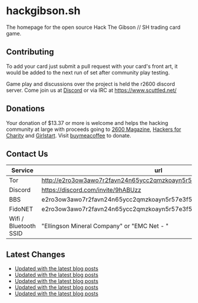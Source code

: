 # hackgibson.sh
The homepage for the open source Hack The Gibson // SH trading card game.


## Contributing

To add your card just submit a pull request with your card's front art, it would be added to the next run of set after community play testing.

Game play and discussions over the project is held the r2600 discord server. Come join us at [Discord](https://discord.com/invite/9hABUzz) or via IRC at https://www.scuttled.net/


## Donations

Your donation of $13.37 or more is welcome and helps the hacking community at large with proceeds going to [2600 Magazine](https://2600.com/), [Hackers for Charity](https://hackersforcharity.org) and [Girlstart](https://girlstart.org).  Visit [buymeacoffee](https://www.buymeacoffee.com/hackgibson.sh) to donate.


## Contact Us

Service | url
-|-
Tor | http://e2ro3ow3awo7r2favn24n65ycc2qmzkoayn5r57e3f56nvjwdcgg32ad.onion
Discord | https://discord.com/invite/9hABUzz
BBS | e2ro3ow3awo7r2favn24n65ycc2qmzkoayn5r57e3f56nvjwdcgg32ad.onion:23
FidoNET | e2ro3ow3awo7r2favn24n65ycc2qmzkoayn5r57e3f56nvjwdcgg32ad.onion:24554
Wifi / Bluetooth SSID | "Ellingson Mineral Company" or "EMC Net - <fidonet address>"

## Latest Changes
<!-- BLOG-POST-LIST:START -->
- [Updated with the latest blog posts](https://github.com/DFW2600/hackgibson.sh/commit/3baaa4599588b761bcf1c413496242da8d6fbbfa)
- [Updated with the latest blog posts](https://github.com/DFW2600/hackgibson.sh/commit/8fe08a68341814a9f0a16ec37c207a8af99d4b77)
- [Updated with the latest blog posts](https://github.com/DFW2600/hackgibson.sh/commit/f61b3e2416cc49dc0266d77ce257b0b7e3627ac5)
- [Updated with the latest blog posts](https://github.com/DFW2600/hackgibson.sh/commit/4f20776979db7fb3a8d03c69a421b42900fb0c60)
- [Updated with the latest blog posts](https://github.com/DFW2600/hackgibson.sh/commit/a29ad40a3f038940e861c6b268d7f0562d7f1f15)
<!-- BLOG-POST-LIST:END -->
